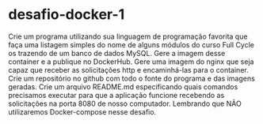 # desafio-docker-1
Crie um programa utilizando sua linguagem de programação favorita que faça uma listagem simples do nome de alguns módulos do curso Full Cycle os trazendo de um banco de dados MySQL. Gere a imagem desse container e a publique no DockerHub.  Gere uma imagem do nginx que seja capaz que receber as solicitações http e encaminhá-las para o container.  Crie um repositório no github com todo o fonte do programa e das imagens geradas.  Crie um arquivo README.md especificando quais comandos precisamos executar para que a aplicação funcione recebendo as solicitações na porta 8080 de nosso computador. Lembrando que NÃO utilizaremos Docker-compose nesse desafio.
